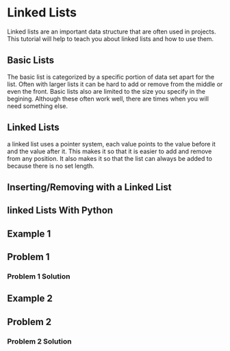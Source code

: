 # Linked Lists

Linked lists are an important data structure that are often used in projects. This tutorial will help to teach you about linked lists and how to use them.


## Basic Lists

The basic list is categorized by a specific portion of data set apart for the list. Often with larger lists it can be hard to add or remove from the middle or even the front. 
Basic lists also are limited to the size you specify in the begining. Although these often work well, there are times when you will need something else.

## Linked Lists

a linked list uses a pointer system, each value points to the value before it and the value after it. This makes it so that it is easier to add and remove from any position. It also makes it so that the list can always be added to because there is no set length. 


## Inserting/Removing with a Linked List


## linked Lists With Python


## Example 1 


## Problem 1

### Problem 1 Solution


## Example 2


## Problem 2

### Problem 2 Solution

